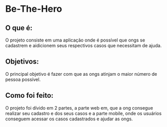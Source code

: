 # Be-The-Hero

## O que é: 
O projeto consiste em uma aplicação onde é possível que ongs se cadastrem e aidicionem seus respectivos casos que necessitam de ajuda.

## Objetivos: 
O principal objetivo é fazer com que as ongs atinjam o maior número de pessoa possível.

## Como foi feito:
O projeto foi dívido em 2 partes, a parte web em, que a ong consegue realizar seu cadastro e dos seus casos e a parte mobile, onde os usuários conseguem acessar os casos cadastrados e ajudar as ongs.
